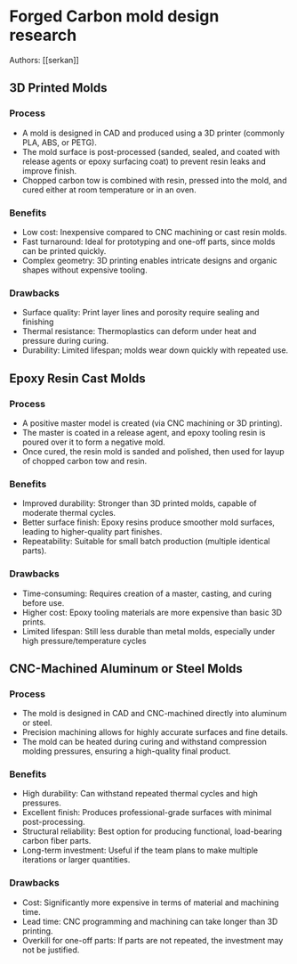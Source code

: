 # Forged Carbon mold design research
Authors: [[serkan]]

## 3D Printed Molds 

### Process

- A mold is designed in CAD and produced using a 3D printer (commonly PLA, ABS, or PETG).
- The mold surface is post-processed (sanded, sealed, and coated with release agents or epoxy surfacing coat) to prevent resin leaks and improve finish.
- Chopped carbon tow is combined with resin, pressed into the mold, and cured either at room temperature or in an oven.


### Benefits

- Low cost: Inexpensive compared to CNC machining or cast resin molds.
- Fast turnaround: Ideal for prototyping and one-off parts, since molds can be printed quickly.
- Complex geometry: 3D printing enables intricate designs and organic shapes without expensive tooling.

### Drawbacks

- Surface quality: Print layer lines and porosity require sealing and finishing
- Thermal resistance: Thermoplastics can deform under heat and pressure during curing.
- Durability: Limited lifespan; molds wear down quickly with repeated use.


## Epoxy Resin Cast Molds

### Process

- A positive master model is created (via CNC machining or 3D printing).
- The master is coated in a release agent, and epoxy tooling resin is poured over it to form a negative mold.
- Once cured, the resin mold is sanded and polished, then used for layup of chopped carbon tow and resin.

### Benefits

- Improved durability: Stronger than 3D printed molds, capable of moderate thermal cycles.
- Better surface finish: Epoxy resins produce smoother mold surfaces, leading to higher-quality part finishes.
- Repeatability: Suitable for small batch production (multiple identical parts).

### Drawbacks

- Time-consuming: Requires creation of a master, casting, and curing before use.
- Higher cost: Epoxy tooling materials are more expensive than basic 3D prints.
- Limited lifespan: Still less durable than metal molds, especially under high pressure/temperature cycles


## CNC-Machined Aluminum or Steel Molds

### Process

- The mold is designed in CAD and CNC-machined directly into aluminum or steel.
- Precision machining allows for highly accurate surfaces and fine details.
- The mold can be heated during curing and withstand compression molding pressures, ensuring a high-quality final product.

### Benefits

- High durability: Can withstand repeated thermal cycles and high pressures.
- Excellent finish: Produces professional-grade surfaces with minimal post-processing.
- Structural reliability: Best option for producing functional, load-bearing carbon fiber parts.
- Long-term investment: Useful if the team plans to make multiple iterations or larger quantities.

### Drawbacks

- Cost: Significantly more expensive in terms of material and machining time.
- Lead time: CNC programming and machining can take longer than 3D printing.
- Overkill for one-off parts: If parts are not repeated, the investment may not be justified.
